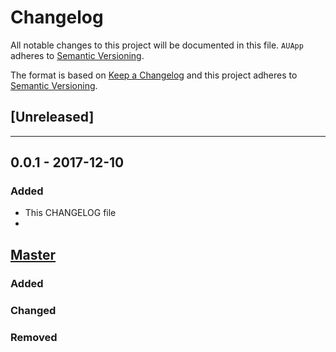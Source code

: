 # Changelog
All notable changes to this project will be documented in this file.
`AUApp` adheres to [Semantic Versioning](http://semver.org/).

The format is based on [Keep a Changelog](http://keepachangelog.com/en/1.0.0/)
and this project adheres to [Semantic Versioning](http://semver.org/spec/v2.0.0.html).

## [Unreleased]

---

## 0.0.1 - 2017-12-10
### Added
- This CHANGELOG file
- 

## [Master](https://github.com/genedelisa/AUApp)
### Added

### Changed

### Removed
